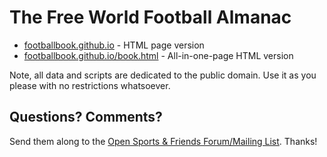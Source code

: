 # The Free World Football Almanac

- [footballbook.github.io](http://footballbook.github.io) - HTML page version
- [footballbook.github.io/book.html](http://footballbook.github.io/book.html) - All-in-one-page HTML version

<!--
- [book.pdf @ Build Releases](https://github.com/footballbook/???/releases) - PDF booklet version; look for the download book.pdf button on the Build Releases page
-->


Note, all data and scripts are dedicated to the public domain.
Use it as you please with no restrictions whatsoever.


## Questions? Comments?

Send them along to the
[Open Sports & Friends Forum/Mailing List](http://groups.google.com/group/opensport).
Thanks!
